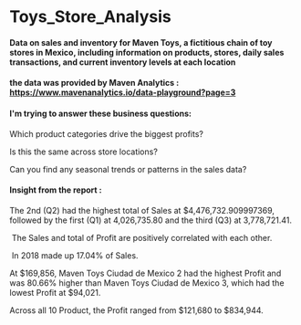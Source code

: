 # Toys_Store_Analysis 

#### Data on sales and inventory for Maven Toys, a fictitious chain of toy stores in Mexico, including information on products, stores, daily sales transactions, and current inventory levels at each location 
#### the data was provided by Maven Analytics : https://www.mavenanalytics.io/data-playground?page=3
#### I'm trying to answer these business questions: 

Which product categories drive the biggest profits? 

Is this the same across store locations?

Can you find any seasonal trends or patterns in the sales data?


#### Insight from the report :


﻿The 2nd (Q2) had the highest total of Sales at $4,476,732.909997369, followed by the first (Q1) at 4,026,735.80 and the third (Q3) at 3,778,721.41.﻿﻿
 
﻿﻿ The Sales and total of Profit are positively correlated with each other.﻿﻿
   
﻿﻿ In 2018 made up 17.04% of Sales.﻿﻿
   
﻿﻿At $169,856, Maven Toys Ciudad de Mexico 2 had the highest Profit and was 80.66% higher than Maven Toys Ciudad de Mexico 3, which had the lowest Profit at $94,021.﻿﻿
  
﻿﻿Across all 10 Product, the Profit ranged from $121,680 to $834,944.﻿﻿

